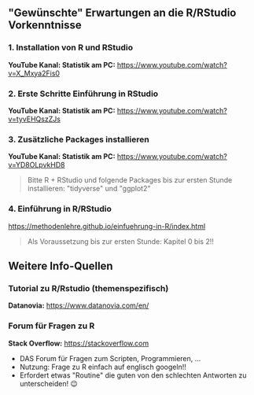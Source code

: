 ## "Gewünschte" Erwartungen an die R/RStudio Vorkenntnisse

### 1. Installation von R und RStudio
**YouTube Kanal: Statistik am PC:** https://www.youtube.com/watch?v=X_Mxya2Fis0

### 2. Erste Schritte Einführung in RStudio
**YouTube Kanal: Statistik am PC:** https://www.youtube.com/watch?v=tyvEHQszZJs

### 3. Zusätzliche Packages installieren
**YouTube Kanal: Statistik am PC:** https://www.youtube.com/watch?v=YD8OLpvkHD8

> Bitte R + RStudio und folgende Packages bis zur ersten Stunde installieren: "tidyverse" und "ggplot2"


### 4. Einführung in R/RStudio
https://methodenlehre.github.io/einfuehrung-in-R/index.html

> Als Voraussetzung bis zur ersten Stunde: Kapitel 0 bis 2!! 


## Weitere Info-Quellen

### Tutorial zu R/Rstudio (themenspezifisch)
**Datanovia:** https://www.datanovia.com/en/


### Forum für Fragen zu R
**Stack Overflow:** https://stackoverflow.com

- DAS Forum für Fragen zum Scripten, Programmieren, ...
- Nutzung: Frage zu R einfach auf englisch googeln!! 
- Erfordert etwas "Routine" die guten von den schlechten Antworten zu unterscheiden! :wink:



